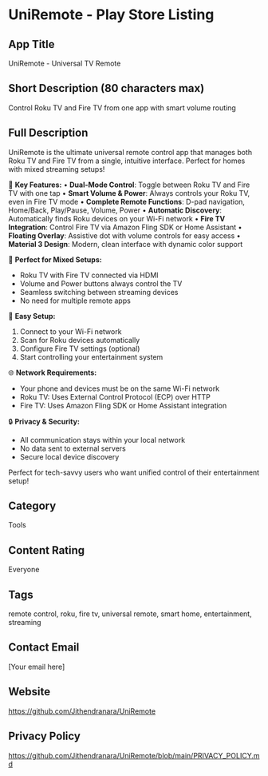 # UniRemote - Play Store Listing

## App Title
UniRemote - Universal TV Remote

## Short Description (80 characters max)
Control Roku TV and Fire TV from one app with smart volume routing

## Full Description

UniRemote is the ultimate universal remote control app that manages both Roku TV and Fire TV from a single, intuitive interface. Perfect for homes with mixed streaming setups!

🎯 **Key Features:**
• **Dual-Mode Control**: Toggle between Roku TV and Fire TV with one tap
• **Smart Volume & Power**: Always controls your Roku TV, even in Fire TV mode
• **Complete Remote Functions**: D-pad navigation, Home/Back, Play/Pause, Volume, Power
• **Automatic Discovery**: Automatically finds Roku devices on your Wi-Fi network
• **Fire TV Integration**: Control Fire TV via Amazon Fling SDK or Home Assistant
• **Floating Overlay**: Assistive dot with volume controls for easy access
• **Material 3 Design**: Modern, clean interface with dynamic color support

🔧 **Perfect for Mixed Setups:**
- Roku TV with Fire TV connected via HDMI
- Volume and Power buttons always control the TV
- Seamless switching between streaming devices
- No need for multiple remote apps

📱 **Easy Setup:**
1. Connect to your Wi-Fi network
2. Scan for Roku devices automatically
3. Configure Fire TV settings (optional)
4. Start controlling your entertainment system

🌐 **Network Requirements:**
- Your phone and devices must be on the same Wi-Fi network
- Roku TV: Uses External Control Protocol (ECP) over HTTP
- Fire TV: Uses Amazon Fling SDK or Home Assistant integration

🔒 **Privacy & Security:**
- All communication stays within your local network
- No data sent to external servers
- Secure local device discovery

Perfect for tech-savvy users who want unified control of their entertainment setup!

## Category
Tools

## Content Rating
Everyone

## Tags
remote control, roku, fire tv, universal remote, smart home, entertainment, streaming

## Contact Email
[Your email here]

## Website
https://github.com/Jithendranara/UniRemote

## Privacy Policy
https://github.com/Jithendranara/UniRemote/blob/main/PRIVACY_POLICY.md
